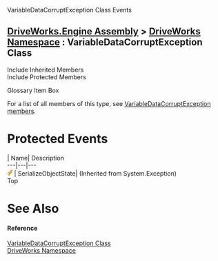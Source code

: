 VariableDataCorruptException Class Events   
  
[DriveWorks.Engine Assembly](topic2156.md) > [DriveWorks Namespace](topic2159.md) : VariableDataCorruptException Class  
---  
  
Include Inherited Members    
Include Protected Members    


Glossary Item Box

For a list of all members of this type, see [VariableDataCorruptException members](topic5863.md).

# Protected Events

| Name| Description  
---|---|---  
![Protected Event](dotnetimages/protectedEvent.gif)| SerializeObjectState|  (Inherited from System.Exception)  
Top

# See Also

#### Reference

[VariableDataCorruptException Class](topic5862.md)   
[DriveWorks Namespace](topic2159.md)


